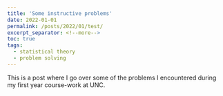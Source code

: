 ```yaml
---
title: 'Some instructive problems'
date: 2022-01-01
permalink: /posts/2022/01/test/
excerpt_separator: <!--more-->
toc: true
tags:
  - statistical theory
  - problem solving
---
```


This is a post where I go over some of the problems I encountered during my first year course-work at UNC. 
